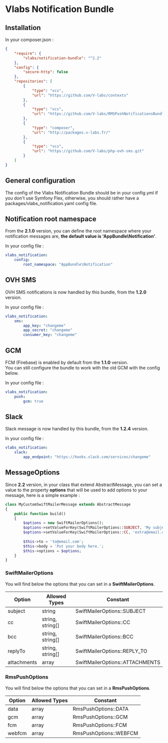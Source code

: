 # Vlabs Notification Bundle

## Installation

In your composer.json :

```json
{
    "require": {
        "vlabs/notification-bundle": "^2.2"
    },
    "config": {
        "secure-http": false  
    },
    "repositories": [  
        {
            "type": "vcs",  
            "url": "https://github.com/V-labs/contexts"  
        },  
        {
            "type": "vcs",  
            "url": "https://github.com/V-labs/RMSPushNotificationsBundle"  
        },  
        {
            "type": "composer",  
            "url": "http://packages.v-labs.fr/"  
        },  
        {
            "type": "vcs",  
            "url": "https://github.com/V-labs/php-ovh-sms.git"  
        }  
    ]
}
```

## General configuration

The config of the Vlabs Notification Bundle should be in your config.yml if you don't use Symfony Flex, otherwise, you should rather have a packages/vlabs_notification.yaml config file.
  
## Notification root namespace

From the **2.1.0** version, you can define the root namespace where your notification messages are, **the default value is 'AppBundle\Notification'**. 
  
In your config file :
```yaml  
vlabs_notification:  
    config:
        root_namespace: "AppBundle\Notification"
 ```  
  
## OVH SMS

OVH SMS notifications is now handled by this bundle, from the **1.2.0** version.  
  
In your config file :
```yaml  
vlabs_notification:  
    sms:
        app_key: "changeme"
        app_secret: "changeme"
        consumer_key: "changeme"
 ```  
  
## GCM

FCM (Firebase) is enabled by default from the **1.1.0** version.  
You can still configure the bundle to work with the old GCM with the config below.  
  
In your config file :
```yaml  
vlabs_notification:  
    push:
        gcm: true
 ```  
  
## Slack

Slack message is now handled by this bundle, from the **1.2.4** version.  
  
In your config file :
```yaml  
vlabs_notification:  
    slack:
        app_endpoint: "https://hooks.slack.com/services/changeme"
 ```

## MessageOptions

Since **2.2** version, in your class that extend AbstractMessage, you can set a value to the property **options** that will be used to add options to your message, here is a simple example :

```php
class MyCustomSwiftMailerMessage extends AbstractMessage  
{  
    public function build()  
    {
        $options = new SwiftMailerOptions();  
        $options->setValueForKey(SwiftMailerOptions::SUBJECT, 'My subject');  
        $options->setValueForKey(SwiftMailerOptions::CC, 'extra@email.com');
		
        $this->to = 'to@email.com';
        $this->body = 'Put your body here.';
        $this->options = $options;
    }
}
```

### SwiftMailerOptions

You will find below the options that you can set in a **SwiftMailerOptions**.

| Option      | Allowed Types    | Constant                        |
|-------------|------------------|---------------------------------|
| subject     | string           | SwiftMailerOptions::SUBJECT     |
| cc          | string, string[] | SwiftMailerOptions::CC          |
| bcc         | string, string[] | SwiftMailerOptions::BCC         |
| replyTo     | string, string[] | SwiftMailerOptions::REPLY_TO    |
| attachments | array            | SwiftMailerOptions::ATTACHMENTS |

### RmsPushOptions

You will find below the options that you can set in a **RmsPushOptions**.

| Option | Allowed Types | Constant               |
|--------|---------------|------------------------|
| data   | array         | RmsPushOptions::DATA   |
| gcm    | array         | RmsPushOptions::GCM    |
| fcm    | array         | RmsPushOptions::FCM    |
| webfcm | array         | RmsPushOptions::WEBFCM |